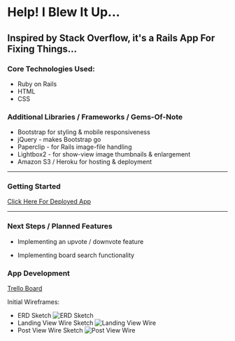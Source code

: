 # Help! I Blew It Up...

Inspired by Stack Overflow, it's a Rails App For Fixing Things... 
----
### Core Technologies Used:
- Ruby on Rails
- HTML
- CSS

### Additional Libraries / Frameworks / Gems-Of-Note
- Bootstrap for styling & mobile responsiveness
- jQuery - makes Bootstrap go
- Paperclip - for Rails image-file handling
- Lightbox2 - for show-view image thumbnails & enlargement
- Amazon S3 / Heroku for hosting & deployment

----

### Getting Started

[Click Here For Deployed App](https://guarded-plateau-81226.herokuapp.com/)

----

### Next Steps / Planned Features

- Implementing an upvote / downvote feature

- Implementing board search functionality


### App Development

[Trello Board](https://trello.com/b/E82z0aFH/hibiu)

Initial Wireframes:

* ERD Sketch
![ERD Sketch](https://i.imgur.com/1yN8IFd.jpg)
* Landing View Wire Sketch
![Landing View Wire](https://i.imgur.com/4bURy1I.jpg)
* Post View Wire Sketch
![Post View Wire](https://i.imgur.com/4lxqtUK.jpg)

